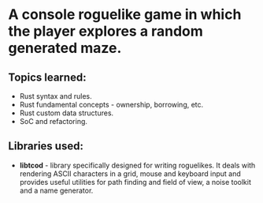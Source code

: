 # A console roguelike game in which the player explores a random generated maze.

## Topics learned:

- Rust syntax and rules.
- Rust fundamental concepts - ownership, borrowing, etc.
- Rust custom data structures.
- SoC and refactoring.

## Libraries used:

- **libtcod** - library specifically designed for writing roguelikes. It deals with rendering ASCII characters in a grid, mouse and keyboard input and provides useful utilities for path finding and field of view, a noise toolkit and a name generator.
